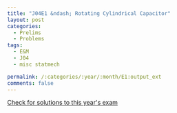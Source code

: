 ```yaml
---
title: "J04E1 &ndash; Rotating Cylindrical Capacitor"
layout: post
categories:
  - Prelims
  - Problems
tags:
  - E&M
  - J04
  - misc statmech

permalink: /:categories/:year/:month/E1:output_ext
comments: false
---
```

<object data="2004J1E.pdf" type="application/pdf" width="100%" height="500"></object>
<div class="message"><a href='https://princetonprelim.com/prelim/12/'>Check for solutions to this year's exam</a></div>